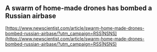 ## A swarm of home-made drones has bombed a Russian airbase
  
  [https://www.newscientist.com/article/swarm-home-made-drones-bombed-russian-airbase/?utm_campaign=RSS|NSNS](https://www.newscientist.com/article/swarm-home-made-drones-bombed-russian-airbase/?utm_campaign=RSS|NSNS)